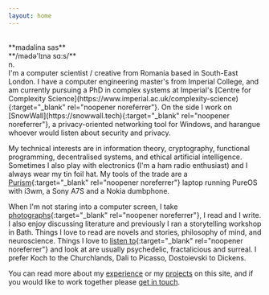```yaml
---
layout: home
---
```



<br/>
**madalina sas**<br/>
**/m&#601;d&#601;'l&#618;na s&#593;:s/**<br/>
n.<br/>
I'm a computer scientist / creative from Romania based in South-East London. I have a computer engineering master's from Imperial College, and am currently pursuing a PhD in complex systems at Imperial's [Centre for Complexity Science](https://www.imperial.ac.uk/complexity-science){:target="_blank" rel="noopener noreferrer"}. On the side I work on [SnowWall](https://snowwall.tech){:target="_blank" rel="noopener noreferrer"}, a privacy-oriented networking tool for Windows, and harangue whoever would listen about security and privacy.

My technical interests are in information theory, cryptography, functional programming, decentralised systems, and ethical artificial intelligence.
Sometimes I also play with electronics (I'm a ham radio enthusiast) and I always wear my tin foil hat. My tools of the trade are a [Purism](https://puri.sm){:target="_blank" rel="noopener noreferrer"} laptop running PureOS with i3wm, a Sony A7S and a Nokia dumbphone.

When I'm not staring into a computer screen, I take [photographs](https://instagram.com/rant.art){:target="_blank" rel="noopener noreferrer"}, I read and I write. I also enjoy discussing literature and previously I ran a storytelling workshop in Bath.
Things I love to read are novels and stories, philosophy of mind, and neuroscience. Things I love to [listen to](https://youtube.com/user/mearlboro){:target="_blank" rel="noopener noreferrer"} and look at are usually psychedelic, fractalicious and surreal. I prefer Koch to the Churchlands, Dali to Picasso, Dostoievski to Dickens.

You can read more about my [experience](/experience) or my [projects](/projects) on this site, and if you would like to work together please [get in touch](/contact).

<br/>
<br/>
<br/>
